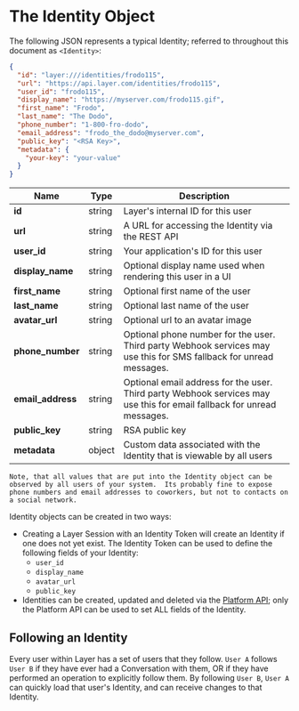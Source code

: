 # The Identity Object

The following JSON represents a typical Identity; referred to throughout this document as `<Identity>`:

```json
{
  "id": "layer:///identities/frodo115",
  "url": "https://api.layer.com/identities/frodo115",
  "user_id": "frodo115",
  "display_name": "https://myserver.com/frodo115.gif",
  "first_name": "Frodo",
  "last_name": "The Dodo",
  "phone_number": "1-800-fro-dodo",
  "email_address": "frodo_the_dodo@myserver.com",
  "public_key": "<RSA Key>",
  "metadata": {
    "your-key": "your-value"
  }
}
```

| Name    | Type |  Description  |
|---------|------|---------------|
| **id** | string | Layer's internal ID for this user |
| **url** | string | A URL for accessing the Identity via the REST API |
| **user_id** | string | Your application's ID for this user |
| **display_name** | string | Optional display name used when rendering this user in a UI |
| **first_name** | string | Optional first name of the user |
| **last_name** | string | Optional last name of the user |
| **avatar_url** | string | Optional url to an avatar image |
| **phone_number** | string | Optional phone number for the user. Third party Webhook services may use this for SMS fallback for unread messages.  |
| **email_address** | string | Optional email address for the user. Third party Webhook services may use this for email fallback for unread messages. |
| **public_key** | string | RSA public key |
| **metadata** | object | Custom data associated with the Identity that is viewable by all users |



```emphasis
Note, that all values that are put into the Identity object can be observed by all users of your system.  Its probably fine to expose phone numbers and email addresses to coworkers, but not to contacts on a social network.
```

Identity objects can be created in two ways:

* Creating a Layer Session with an Identity Token will create an Identity if one does not yet exist.  The Identity Token can be used to define the following fields of your Identity:
    * `user_id`
    * `display_name`
    * `avatar_url`
    * `public_key`
* Identities can be created, updated and deleted via the [Platform API](https://developer.layer.com/docs/platform/users#managing-identity); only the Platform API can be used to set ALL fields of the Identity.


## Following an Identity

Every user within Layer has a set of users that they follow.  `User A` follows `User B` if they have ever had a Conversation with them, OR if they have performed an operation to explicitly follow them.  By following `User B`, `User A` can quickly load that user's Identity, and can receive changes to that Identity.